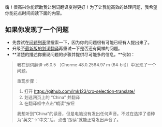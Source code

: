 嗨！很高兴你能帮助我让划词翻译变得更好！为了让我能高效的处理问题，我希望你能花点时间阅读下面的内容。

## 如果你发现了一个问题

 - 先尝试在[问题列表](https://github.com/lmk123/crx-selection-translate/issues)里搜索一下，因为你的问题很有可能已经有人提出来了。
 - 升级至[最新版的划词翻译](https://github.com/lmk123/crx-selection-translate/releases/latest)再重试一下是否还有同样的问题。
 - **清楚的描述你重现问题的步骤并提供尽可能多的信息。**例如：
 
> 我在划词翻译 v6.0.5 （Chorme 48.0.2564.97 m (64-bit)）中发现了一个问题。
>
> 重现步骤：
>
> 1. 打开 https://github.com/lmk123/crx-selection-translate/
> 2. 划选网页上的 “China” 并翻译
> 3. 在翻译框中点击“朗读”按钮
>
> 我想听到“China”的读音，但是电脑没有发出任何声音。不过在选择了语种为“英文”->“中文”后，点击“朗读”就能正常发出声音了。
